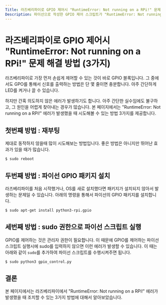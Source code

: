 ```yaml
---
Title: 라즈베리파이로 GPIO 제어시 "RuntimeError: Not running on a RPi!" 문제 해결 방법 (3가지)
Description: 파이선으로 작성한 GPIO 제어 스크립트가 "RuntimeError: Not running on a RPi!"라는 메시지와 함께 수행되지 못하는 문제를 해결하는 방법에 대해서 설명합니다.
---
```


라즈베리파이로 GPIO 제어시 "RuntimeError: Not running on a RPi!" 문제 해결 방법 (3가지)
===


라즈베리파이로 가장 먼저 손쉽게 제어할 수 있는 것이 바로 GPIO 블록입니다. 
그 중에서도 GPO를 통해서 신호를 출력하는 방법은 단 몇 줄이면 충분합니다. 
아주 간단하게 LED를 켜거나 끌 수 있습니다.   


하지만 간혹 의도하지 않은 에러가 발생하기도 합니다. 
아주 간단한 실수임에도 불구하고, 그 원인을 어렵게 찾아내는 경우가 많습니다.
본 페이지에서는 "RuntimeError: Not running on a RPi!" 에러가 발생했을 때 시도해볼 수 있는 방법 3가지를 제공합니다.   


첫번째 방법 : 재부팅
---


제대로 동작하지 않을때 많이 시도해보는 방법입니다. 
좋은 방법은 아니지만 뛰어난 효과가 있을 때가 많습니다.


```bash
$ sudo reboot
```


두번째 방법 : 파이선 GPIO 패키지 설치
---


라즈베리파이를 처음 시작했거나, OS를 새로 설치했다면 패키지가 설치되지 않아서 발생하는 문제일 수 있습니다. 
아래의 명령을 통해서 파이선의 GPIO 패키지를 설치합니다.


```bash
$ sudo apt-get install python3-rpi.gpio
```


세번째 방법 : sudo 권한으로 파이선 스크립트 실행
---


GPIO를 제어하는 것은 관리자 권한이 필요합니다. 
이 때문에 GPIO를 제어하는 파이선 스크립트 실행시에 sudo를 입력하지 않으면 이런 에러가 발생할 수 있습니다. 
이 때는 아래와 같이 <code>sudo</code>를 추가하여 파이선 스크립트를 수행시켜주면 됩니다. 


```bash
$ sudo python3 gpio_control.py
```


결론
---


본 페이지에서는 라즈베리파이에서 "RuntimeError: Not running on a RPi!" 에러가 발생했을 때 조치할 수 있는 3가지 방법에 대해서 알아보았습니다.



